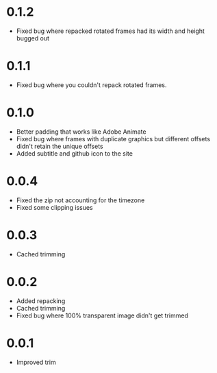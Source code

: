 # 0.1.2

- Fixed bug where repacked rotated frames had its width and height bugged out

# 0.1.1

- Fixed bug where you couldn't repack rotated frames.

# 0.1.0

- Better padding that works like Adobe Animate
- Fixed bug where frames with duplicate graphics but different offsets didn't retain the unique offsets
- Added subtitle and github icon to the site

# 0.0.4

- Fixed the zip not accounting for the timezone
- Fixed some clipping issues

# 0.0.3

- Cached trimming

# 0.0.2

- Added repacking
- Cached trimming
- Fixed bug where 100% transparent image didn't get trimmed

# 0.0.1

- Improved trim